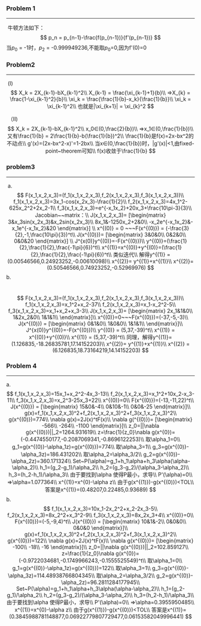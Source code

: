 ### Problem 1

---

​	牛顿方法如下：
$$
p_n = p_{n-1}-\frac{f(p_{n-1})}{f'(p_{n-1})}
$$
当$p_0$ = -1时，$p_2$ = -0.999949236,不能取$p_0$=0,因为f'(0)=0

### Problem2

---
​	(Ⅰ)
$$
X_k = 2X_{k-1}-bX_{k-1}^2\\
X_{k-1} = \frac{\xi_{k-1}+1}{b}\\
=>X_{k} = \frac{1-\xi_{k-1}^2}{b}\\
\xi_k = \frac{\frac{1}{b}-x_k}{\frac{1}{b}}\\
\xi_k = \xi_{k-1}^2\\
也就是|\xi_{k+1}| = \xi_{k}^2
$$

​	（Ⅱ)
$$
X_k = 2X_{k-1}-bX_{k-1}^2\\
x_0∈(0,\frac{2}{b})\\
=>x_1∈(0,\frac{1}{b})\\
又有\frac{1}{b} = 2\frac{1}{b}-b(\frac{1}{b})^2\\
\frac{1}{b}是f(x)=2x-bx^2的不动点\\
g'(x)=(2x-bx^2-x)'=1-2bx\\
当x∈(0,\frac{1}{b})时，|g'(x)|<1,由fixed-point~theorem可知\\
f(x)收敛于\frac{1}{b}
$$

### problem3

---

​	a.
$$
F(x_1,x_2,x_3)=(f_1(x_1,x_2,x_3),f_2(x_1,x_2,x_3),f_3(x_1,x_2,x_3))\\
f_1(x_1,x_2,x_3)=3x_1-cos(x_2x_3)-\frac{1}{2}\\
f_2(x_1,x_2,x_3)=4x_1^2-625x_2^2+2x_2-1\\
f_3(x_1,x_2,x_3)=e^{-x_1x_2}+20x_3+\frac{10\pi-3}{3}\\
Jacobian~~matrix：\\
J(x_1,x_2,x_3)=
[\begin{matrix}
3&x_3sin(x_2x_3)&x_2sin(x_2x_3)\\
8x_1&-1250x_2+2&0\\
-x_2e^{-x_1x_2}&-x_1e^{-x_1x_2}&20
\end{matrix}]
\\
x^{(0)} = 0 ~~~F(x^{(0)}) = (-\frac{3}{2},-1,\frac{10\pi}{3})^t\\
J(x^{(0)})=
[\begin{matrix}
3&0&0\\
0&2&0\\
0&0&20
\end{matrix}]
\\
J^{x(0)}y^{(0)}=-F(x^{(0)})\\
y^{(0)}=(\frac{1}{2},\frac{1}{2},\frac{-1\pi}{6})^t\\
x^{(1)}=x^{(0)}+y^{(0)}=(\frac{1}{2},\frac{1}{2},\frac{-1\pi}{6})^t\\
类似迭代\\
解得y^{(1)} = (0.00546566,0.24923252,-0.00610098)\\
x^{(2)}= y^{(1)}+x^{(1)}\\
x^{(2)}=(0.50546566,0.74923252,-0.52969976)
$$
b.

​	
$$
F(x_1,x_2,x_3)=(f_1(x_1,x_2,x_3),f_2(x_1,x_2,x_3),f_3(x_1,x_2,x_3))\\
f_1(x_1,x_2,x_3)=x_1^2+x_2-37\\
f_2(x_1,x_2,x_3)=x_1-x_2^2-5\\
f_3(x_1,x_2,x_3)=x_1+x_2+x_3-3\\
J(x_1,x_2,x_3)=
[\begin{matrix}
2x_1&1&0\\
1&2x_2&0\\
1&1&1\\
\end{matrix}]\\
x^{(0)}=0~~~F(x^{(0)})=(-37,-5,-3)\\
J(x^{(0)}) = 
[\begin{matrix}
0&1&0\\
1&0&0\\
1&1&1\\
\end{matrix}]\\
J^{x(0)}y^{(0)}=-F(x^{(0)})\\
y^{(0)} = (5,37,-39)^t\\
x^{(1)} = x^{(0)}+y^{(0)}\\
x^{(1)} = (5,37,-39)^t\\
同理，解得y^{(1)}=(1.126835,-18.26835781,17.14152203)\\
x^{(2)}= y^{(1)}+x^{(1)}\\
x^{(2)} = (6.126835,18.73164219,14.14152203)
$$

### Problem 4

---



a.
$$
f_1(x_1,x_2,x_3)=15x_1+x_2^2-4x_3-13\\
f_2(x_1,x_2,x_3)=x_1^2+10x_2-x_3-11\\
f_3(x_1,x_2,x_3)=x_2^3-25x_3+22\\
x^{(0)}=0\\
F(x^{(0)})=(-13,-11,22)^t\\
J(x^{(0)}) = 
[\begin{matrix}
15&0&-4\\
0&10&-1\\
0&0&-25
\end{matrix}]\\
g(x)=f_1(x_1,x_2,x_3)^2+f_2(x_1,x_2,x_3)^2+f_3(x_1,x_2,x_3)^2\\
g(x^{(0)})=774\\
\nabla g(x)=2J(x)^tF(x)\\
\nabla g(^{(0)})=
[\begin{matrix}
-566\\
-264\\
-1100
\end{matrix}]\\
z_0=||\nabla g(x^{(0)})||_2=1264.931619\\
z=\frac{1}{z_0}\nabla g(x^{0})=(-0.4474550177,-0.2087069341,-0.8696122253)\\
取\alpha_1=0\\
g_1=g(x^{(0)}-\alpha_1z)=g(x^{(0)})=774\\
取\alpha_3=1\\
g_3=g(x^{(0)}-\alpha_3z)=186.431202\\
取\alpha_2=\alpha_3/2\\
g_2=g(x^{(0)}-\alpha_2z)=360.171324\\
Set~P(\alpha)=g_1+h_1\alpha+h_3\alpha(\alpha-\alpha_2)\\
h_1=(g_2-g_1)/\alpha_2\\
h_2=(g_3-g_2)/(\alpha_3-\alpha_2)\\
h_3=(h_2-h_1)/\alpha_3\\
由于要找到\alpha 使得P最小，求导\\
P'(\alpha)=0\\
=>\alpha=1.077364\\
x^{(1)}=x^{0}-\alpha z\\
由于g(x^{(1)})-g(x^{(0)})<TOL\\
答案是x^{(1)}=(0.48207,0.22485,0.93689)
$$
b.
$$
f_1(x_1,x_2,x_3)=10x_1-2x_2^2+x_2-2x_3-5\\
f_2(x_1,x_2,x_3)=8x_2^2+x_3^2-9\\
f_3(x_1,x_2,x_3)=8x_2x_3+4\\
x^{(0)}=0\\
F(x^{(0)})=(-5,-9,4)^t\\
J(x^{(0)}) = 
[\begin{matrix}
10&1&-2\\
0&0&0\\
0&0&0
\end{matrix}]\\
g(x)=f_1(x_1,x_2,x_3)^2+f_2(x_1,x_2,x_3)^2+f_3(x_1,x_2,x_3)^2\\
g(x^{(0)})=122\\
\nabla g(x)=2J(x)^tF(x)\\
\nabla g(x^{(0)})=
[\begin{matrix}
-100\\
-18\\
-16
\end{matrix}]\\
z_0=||\nabla g(x^{(0)})||_2=102.859127\\
z=\frac{1}{z_0}\nabla g(x^{0})=(-0.9722034681,-0.1749966243,-0.1555525549)^t\\
取\alpha_1=0\\
g_1=g(x^{(0)}-\alpha_1z)=g(x^{(0)})=122\\
取\alpha_3=1\\
g_3=g(x^{(0)}-\alpha_3z)=114.48938766804345\\
取\alpha_2=\alpha_3/2\\
g_2=g(x^{(0)}-\alpha_2z)=96.2811284177945\\
Set~P(\alpha)=g_1+h_1\alpha+h_3\alpha(\alpha-\alpha_2)\\
h_1=(g_2-g_1)/\alpha_2\\
h_2=(g_3-g_2)/(\alpha_3-\alpha_2)\\
h_3=(h_2-h_1)/\alpha_3\\
由于要找到\alpha 使得P最小，求导\\
P'(\alpha)=0\\
=>\alpha=0.3955950485\\
x^{(1)}=x^{0}-\alpha z\\
由于g(x^{(1)})-g(x^{(0)})<TOL\\
答案是x^{(1)}=(0.3845988781148877,0.06922779807729477,0.06153582049996441)
$$

